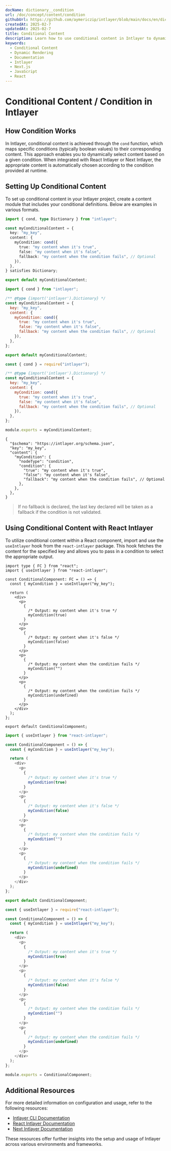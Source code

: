 ```yaml
---
docName: dictionary__condition
url: /doc/concept/content/condition
githubUrl: https://github.com/aymericzip/intlayer/blob/main/docs/en/dictionary/condition.md
createdAt: 2025-02-7
updatedAt: 2025-02-7
title: Conditional Content
description: Learn how to use conditional content in Intlayer to dynamically display content based on specific conditions. Follow this documentation to implement conditions efficiently in your project.
keywords:
  - Conditional Content
  - Dynamic Rendering
  - Documentation
  - Intlayer
  - Next.js
  - JavaScript
  - React
---
```


# Conditional Content / Condition in Intlayer

## How Condition Works

In Intlayer, conditional content is achieved through the `cond` function, which maps specific conditions (typically boolean values) to their corresponding content. This approach enables you to dynamically select content based on a given condition. When integrated with React Intlayer or Next Intlayer, the appropriate content is automatically chosen according to the condition provided at runtime.

## Setting Up Conditional Content

To set up conditional content in your Intlayer project, create a content module that includes your conditional definitions. Below are examples in various formats.

```typescript fileName="**/*.content.ts" contentDeclarationFormat="typescript"
import { cond, type Dictionary } from "intlayer";

const myConditionalContent = {
  key: "my_key",
  content: {
    myCondition: cond({
      true: "my content when it's true",
      false: "my content when it's false",
      fallback: "my content when the condition fails", // Optional
    }),
  },
} satisfies Dictionary;

export default myConditionalContent;
```

```javascript fileName="**/*.content.mjs" contentDeclarationFormat="esm"
import { cond } from "intlayer";

/** @type {import('intlayer').Dictionary} */
const myConditionalContent = {
  key: "my_key",
  content: {
    myCondition: cond({
      true: "my content when it's true",
      false: "my content when it's false",
      fallback: "my content when the condition fails", // Optional
    }),
  },
};

export default myConditionalContent;
```

```javascript fileName="**/*.content.cjs" contentDeclarationFormat="commonjs"
const { cond } = require("intlayer");

/** @type {import('intlayer').Dictionary} */
const myConditionalContent = {
  key: "my_key",
  content: {
    myCondition: cond({
      true: "my content when it's true",
      false: "my content when it's false",
      fallback: "my content when the condition fails", // Optional
    }),
  },
};

module.exports = myConditionalContent;
```

```json5 fileName="**/*.content.json" contentDeclarationFormat="json"
{
  "$schema": "https://intlayer.org/schema.json",
  "key": "my_key",
  "content": {
    "myCondition": {
      "nodeType": "condition",
      "condition": {
        "true": "my content when it's true",
        "false": "my content when it's false",
        "fallback": "my content when the condition fails", // Optional
      },
    },
  },
}
```

> If no fallback is declared, the last key declared will be taken as a fallback if the condition is not validated.

## Using Conditional Content with React Intlayer

To utilize conditional content within a React component, import and use the `useIntlayer` hook from the `react-intlayer` package. This hook fetches the content for the specified key and allows you to pass in a condition to select the appropriate output.

```tsx fileName="**/*.tsx" codeFormat="typescript"
import type { FC } from "react";
import { useIntlayer } from "react-intlayer";

const ConditionalComponent: FC = () => {
  const { myCondition } = useIntlayer("my_key");

  return (
    <div>
      <p>
        {
          /* Output: my content when it's true */
          myCondition(true)
        }
      </p>
      <p>
        {
          /* Output: my content when it's false */
          myCondition(false)
        }
      </p>
      <p>
        {
          /* Output: my content when the condition fails */
          myCondition("")
        }
      </p>
      <p>
        {
          /* Output: my content when the condition fails */
          myCondition(undefined)
        }
      </p>
    </div>
  );
};

export default ConditionalComponent;
```

```javascript fileName="**/*.mjx" codeFormat="esm"
import { useIntlayer } from "react-intlayer";

const ConditionalComponent = () => {
  const { myCondition } = useIntlayer("my_key");

  return (
    <div>
      <p>
        {
          /* Output: my content when it's true */
          myCondition(true)
        }
      </p>
      <p>
        {
          /* Output: my content when it's false */
          myCondition(false)
        }
      </p>
      <p>
        {
          /* Output: my content when the condition fails */
          myCondition("")
        }
      </p>
      <p>
        {
          /* Output: my content when the condition fails */
          myCondition(undefined)
        }
      </p>
    </div>
  );
};

export default ConditionalComponent;
```

```javascript fileName="**/*.cjs" codeFormat="commonjs"
const { useIntlayer } = require("react-intlayer");

const ConditionalComponent = () => {
  const { myCondition } = useIntlayer("my_key");

  return (
    <div>
      <p>
        {
          /* Output: my content when it's true */
          myCondition(true)
        }
      </p>
      <p>
        {
          /* Output: my content when it's false */
          myCondition(false)
        }
      </p>
      <p>
        {
          /* Output: my content when the condition fails */
          myCondition("")
        }
      </p>
      <p>
        {
          /* Output: my content when the condition fails */
          myCondition(undefined)
        }
      </p>
    </div>
  );
};

module.exports = ConditionalComponent;
```

## Additional Resources

For more detailed information on configuration and usage, refer to the following resources:

- [Intlayer CLI Documentation](https://github.com/aymericzip/intlayer/blob/main/docs/en/intlayer_cli.md)
- [React Intlayer Documentation](https://github.com/aymericzip/intlayer/blob/main/docs/en/intlayer_with_create_react_app.md)
- [Next Intlayer Documentation](https://github.com/aymericzip/intlayer/blob/main/docs/en/intlayer_with_nextjs_15.md)

These resources offer further insights into the setup and usage of Intlayer across various environments and frameworks.

